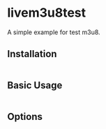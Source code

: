livem3u8test
=========

A simple example for test m3u8.

## Installation

```
```

## Basic Usage

```
```

## Options


